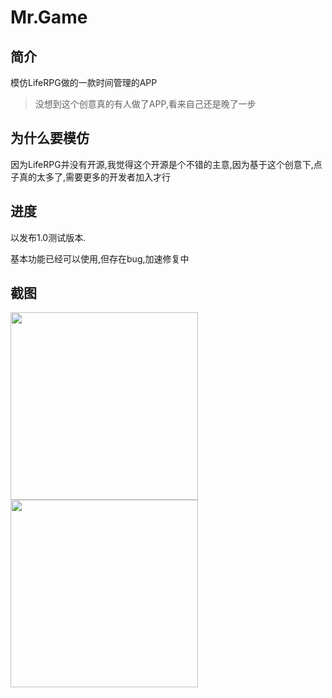 # Mr.Game #

## 简介 ##
模仿LifeRPG做的一款时间管理的APP

>没想到这个创意真的有人做了APP,看来自己还是晚了一步

## 为什么要模仿 ##

因为LifeRPG并没有开源,我觉得这个开源是个不错的主意,因为基于这个创意下,点子真的太多了,需要更多的开发者加入才行


## 进度 ##

以发布1.0测试版本.

基本功能已经可以使用,但存在bug,加速修复中

## 截图 ##


<img src="https://github.com/FENG-MASTER/Mr.Game/tree/master/img/Screenshot_1.jpg" width = "300" align=center />

<img src="https://github.com/FENG-MASTER/Mr.Game/tree/master/img/Screenshot_2.jpg" width = "300" align=center />
